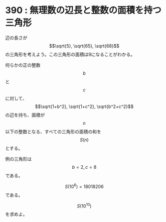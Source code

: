 # 390 : 無理数の辺長と整数の面積を持つ三角形

辺の長さが$$\sqrt{5}, \sqrt{65}, \sqrt{68}$$の三角形を考えよう。この三角形の面積は9になることがわかる。

何らかの正の整数$$b$$と$$c$$に対して、$$\sqrt{1+b^2}, \sqrt{1+c^2}, \sqrt{b^2+c^2}$$の辺を持ち、面積が$$n$$以下の整数となる、すべての三角形の面積の和を$$S(n)$$とする。

例の三角形は$$b=2, c=8$$である。

$$S(10^6)=18018206$$である。

$$S(10^{10})$$を求めよ。
